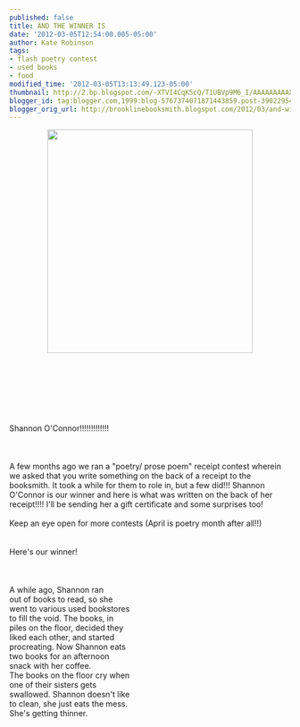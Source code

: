 ```yaml
---
published: false
title: AND THE WINNER IS
date: '2012-03-05T12:54:00.005-05:00'
author: Kate Robinson
tags:
- flash poetry contest
- used books
- food
modified_time: '2012-03-05T13:13:49.123-05:00'
thumbnail: http://2.bp.blogspot.com/-XTVI4CqK5cQ/T1UBVp9M6_I/AAAAAAAAAXU/vwul7dCnjhQ/s72-c/Book-Eating-Boy.jpg
blogger_id: tag:blogger.com,1999:blog-5767374071871443859.post-390229545129213180
blogger_orig_url: http://brooklinebooksmith.blogspot.com/2012/03/and-winner-is.html
---
```


<a href="http://2.bp.blogspot.com/-XTVI4CqK5cQ/T1UBVp9M6_I/AAAAAAAAAXU/vwul7dCnjhQ/s1600/Book-Eating-Boy.jpg"><img style="TEXT-ALIGN: center; MARGIN: 0px auto 10px; WIDTH: 368px; DISPLAY: block; HEIGHT: 400px; CURSOR: hand" id="BLOGGER_PHOTO_ID_5716476773568146418" border="0" alt="" src="http://2.bp.blogspot.com/-XTVI4CqK5cQ/T1UBVp9M6_I/AAAAAAAAAXU/vwul7dCnjhQ/s400/Book-Eating-Boy.jpg" /></a><br /><br /><br /><div><a href="http://4.bp.blogspot.com/-XPz3SXw1OHM/T1T-bjCHsZI/AAAAAAAAAXI/iK337M9tKd0/s1600/odouls.png"></a></div><br /><br /><br /><div>Shannon O'Connor!!!!!!!!!!!!!</div><br /><br /><br /><div>A few months ago we ran a "poetry/ prose poem" receipt contest wherein we asked that you write something on the back of a receipt to the booksmith. It took a while for them to role in, but a few did!!! Shannon O'Connor is our winner and here is what was written on the back of her receipt!!!! I'll be sending her a gift certificate and some surprises too!</div><br />Keep an eye open for more contests (April is poetry month after all!!)<br /><br /><br />Here's our winner!<br /><br /><br /><br />A while ago, Shannon ran<br />out of books to read, so she<br />went to various used bookstores<br />to fill the void. The books, in<br />piles on the floor, decided they<br />liked each other, and started<br />procreating. Now Shannon eats<br />two books for an afternoon<br />snack with her coffee.<br />The books on the floor cry when<br />one of their sisters gets<br />swallowed. Shannon doesn't like<br />to clean, she just eats the mess.<br />She's getting thinner.
